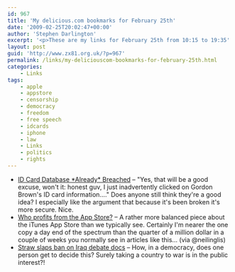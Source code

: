 ```yaml
---
id: 967
title: 'My delicious.com bookmarks for February 25th'
date: '2009-02-25T20:02:47+00:00'
author: 'Stephen Darlington'
excerpt: '<p>These are my links for February 25th from 10:15 to 19:35'
layout: post
guid: 'http://www.zx81.org.uk/?p=967'
permalink: /links/my-deliciouscom-bookmarks-for-february-25th.html
categories:
    - Links
tags:
    - apple
    - appstore
    - censorship
    - democracy
    - freedom
    - free speech
    - idcards
    - iphone
    - law
    - Links
    - politics
    - rights
---
```


- [ID Card Database \*Already\* Breached](http://opendotdotdot.blogspot.com/2009/02/id-card-database-already-breached.html) – "Yes, that will be a good excuse, won't it: honest guv, I just inadvertently clicked on Gordon Brown's ID card information…." Does anyone still think they're a good idea? I especially like the argument that because it's been broken it's more secure. Nice.
- [Who profits from the App Store?](http://www.bbc.co.uk/blogs/technology/2009/02/who_profits_from_the_app_store.html) – A rather more balanced piece about the iTunes App Store than we typically see. Certainly I'm nearer the one copy a day end of the spectrum than the quarter of a million dollar in a couple of weeks you normally see in articles like this… (via @neilinglis)
- [Straw slaps ban on Iraq debate docs](http://www.theregister.co.uk/2009/02/25/straw_stops_release_iraq/) – How, in a democracy, does one person get to decide this? Surely taking a country to war is in the public interest?!